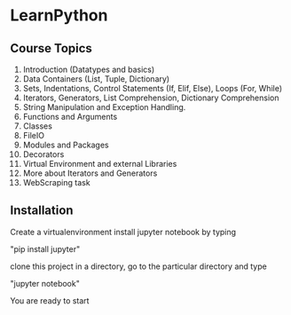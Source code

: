 # LearnPython

Course Topics
-------------
1. Introduction (Datatypes and basics)
2. Data Containers (List, Tuple, Dictionary)
3. Sets, Indentations, Control Statements (If, Elif, Else), Loops (For, While)
4. Iterators, Generators, List Comprehension, Dictionary Comprehension
5. String Manipulation and Exception Handling.
6. Functions and Arguments
7. Classes
8. FileIO
9. Modules and Packages
10. Decorators
11. Virtual Environment and external Libraries
12. More about Iterators and Generators
13. WebScraping task 



Installation
------------

Create a virtualenvironment
install jupyter notebook by typing

"pip install jupyter"


clone this project in a directory, go to the particular directory and type

"jupyter notebook"


You are ready to start